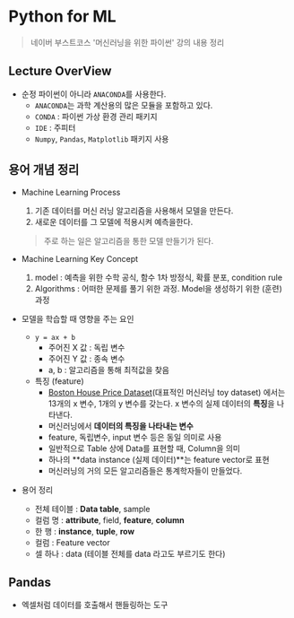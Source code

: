 # Python for ML

> 네이버 부스트코스 '머신러닝을 위한 파이썬' 강의 내용 정리

## Lecture OverView

- 순정 파이썬이 아니라 `ANACONDA`를 사용한다.
    - `ANACONDA`는 과학 계산용의 많은 모듈을 포함하고 있다.
    - `CONDA` : 파이썬 가상 환경 관리 패키지
    - `IDE` : 주피터
    - `Numpy`, `Pandas`, `Matplotlib` 패키지 사용

## 용어 개념 정리
- Machine Learning Process
    1. 기존 데이터를 머신 러닝 알고리즘을 사용해서 모델을 만든다.
    2. 새로운 데이터를 그 모델에 적용시켜 예측을한다.
    > 주로 하는 일은 알고리즘을 통한 모델 만들기가 된다.

- Machine Learning Key Concept
    1. model : 예측을 위한 수학 공식, 함수 1차 방정식, 확률 분포, condition rule
    2. Algorithms : 어떠한 문제를 풀기 위한 과정. Model을 생성하기 위한 (훈련) 과정

- 모델을 학습할 때 영향을 주는 요인
    - `y = ax + b`
        - 주어진 X 값 : 독립 변수
        - 주어진 Y 값 : 종속 변수
        - a, b : 알고리즘을 통해 최적값을 찾음
    - 특징 (feature)
        - [Boston House Price Dataset](http://www.dator.co.kr/ctg258/textyle/1721307)(대표적인 머신러닝 toy dataset) 에서는 13개의 x 변수, 1개의 y 변수를 갖는다. x 변수의 실제 데이터의 **특징**을 나타낸다.
        - 머신러닝에서 **데이터의 특징을 나타내는 변수**
        - feature, 독립변수, input 변수 등은 동일 의미로 사용
        - 일반적으로 Table 상에 Data를 표현할 때, Column을 의미
        - 하나의 **data instance (실제 데이터)**는 feature vector로 표현
        - 머신러닝의 거의 모든 알고리즘들은 통계학자들이 만들었다.
- 용어 정리
    - 전체 테이블 : **Data table**, sample
    - 컬럼 명 : **attribute**, field, **feature**, **column**
    - 한 행 : **instance**, **tuple**, **row**
    - 컬럼 : Feature vector
    - 셀 하나 : data (테이블 전체를 data 라고도 부르기도 한다)

## Pandas
- 엑셀처럼 데이터를 호출해서 핸들링하는 도구